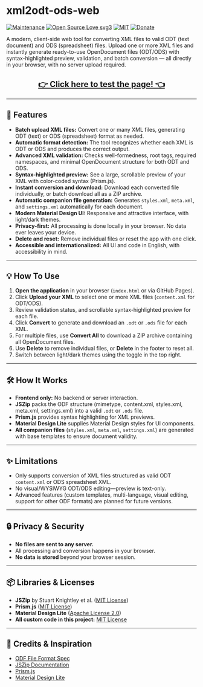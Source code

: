 # xml2odt-ods-web

[![Maintenance](https://img.shields.io/badge/Maintained%3F-yes-green.svg)](https://github.com/R0mb0/xml2odt-ods-web)
[![Open Source Love svg3](https://badges.frapsoft.com/os/v3/open-source.svg?v=103)](https://github.com/R0mb0/xml2odt-ods-web)
[![MIT](https://img.shields.io/badge/License-MIT-blue.svg)](https://opensource.org/license/mit)
[![Donate](https://img.shields.io/badge/PayPal-Donate%20to%20Author-blue.svg)](http://paypal.me/R0mb0)

A modern, client-side web tool for converting XML files to valid ODT (text document) and ODS (spreadsheet) files. Upload one or more XML files and instantly generate ready-to-use OpenDocument files (ODT/ODS) with syntax-highlighted preview, validation, and batch conversion — all directly in your browser, with no server upload required.

<div align="center">

## [👉 Click here to test the page! 👈](https://r0mb0.github.io/xml2odt-ods-web/index.html)

<!-- Optional: Add screenshots here -->
<!--
[![example 1](https://github.com/R0mb0/xml2odt-ods-web/blob/main/ReadMe_Imgs/example1.png)](https://r0mb0.github.io/xml2odt-ods-web/index.html)
[![example 2](https://github.com/R0mb0/xml2odt-ods-web/blob/main/ReadMe_Imgs/example2.png)](https://r0mb0.github.io/xml2odt-ods-web/index.html)
-->

</div>

---

## 🚀 Features

- **Batch upload XML files:** Convert one or many XML files, generating ODT (text) or ODS (spreadsheet) format as needed.
- **Automatic format detection:** The tool recognizes whether each XML is ODT or ODS and produces the correct output.
- **Advanced XML validation:** Checks well-formedness, root tags, required namespaces, and minimal OpenDocument structure for both ODT and ODS.
- **Syntax-highlighted preview:** See a large, scrollable preview of your XML with color-coded syntax (Prism.js).
- **Instant conversion and download:** Download each converted file individually, or batch download all as a ZIP archive.
- **Automatic companion file generation:** Generates `styles.xml`, `meta.xml`, and `settings.xml` automatically for each document.
- **Modern Material Design UI:** Responsive and attractive interface, with light/dark themes.
- **Privacy-first:** All processing is done locally in your browser. No data ever leaves your device.
- **Delete and reset:** Remove individual files or reset the app with one click.
- **Accessible and internationalized:** All UI and code in English, with accessibility in mind.

---

## 💡 How To Use

1. **Open the application** in your browser (`index.html` or via GitHub Pages).
2. Click **Upload your XML** to select one or more XML files (`content.xml` for ODT/ODS).
3. Review validation status, and scrollable syntax-highlighted preview for each file.
4. Click **Convert** to generate and download an `.odt` or `.ods` file for each XML.
5. For multiple files, use **Convert All** to download a ZIP archive containing all OpenDocument files.
6. Use **Delete** to remove individual files, or **Delete** in the footer to reset all.
7. Switch between light/dark themes using the toggle in the top right.

---

## 🛠️ How It Works

- **Frontend only:** No backend or server interaction.
- **JSZip** packs the ODF structure (mimetype, content.xml, styles.xml, meta.xml, settings.xml) into a valid `.odt` or `.ods` file.
- **Prism.js** provides syntax highlighting for XML previews.
- **Material Design Lite** supplies Material Design styles for UI components.
- **All companion files** (`styles.xml`, `meta.xml`, `settings.xml`) are generated with base templates to ensure document validity.

---

## ✨ Limitations

- Only supports conversion of XML files structured as valid ODT `content.xml` or ODS spreadsheet XML.
- No visual/WYSIWYG ODT/ODS editing—preview is text-only.
- Advanced features (custom templates, multi-language, visual editing, support for other ODF formats) are planned for future versions.

---

## 🔒 Privacy & Security

- **No files are sent to any server.**
- All processing and conversion happens in your browser.
- **No data is stored** beyond your browser session.

---

## 📦 Libraries & Licenses

- **JSZip** by Stuart Knightley et al. ([MIT License](https://github.com/Stuk/jszip/blob/main/LICENSE.markdown))
- **Prism.js** ([MIT License](https://github.com/PrismJS/prism/blob/main/LICENSE))
- **Material Design Lite** ([Apache License 2.0](https://github.com/google/material-design-lite/blob/master/LICENSE))
- **All custom code in this project:** [MIT License](LICENSE)

---

## 🙏 Credits & Inspiration

- [ODF File Format Spec](https://docs.oasis-open.org/office/v1.2/OpenDocument-v1.2-part1.html)
- [JSZip Documentation](https://stuk.github.io/jszip/)
- [Prism.js](https://prismjs.com/)
- [Material Design Lite](https://getmdl.io/)
